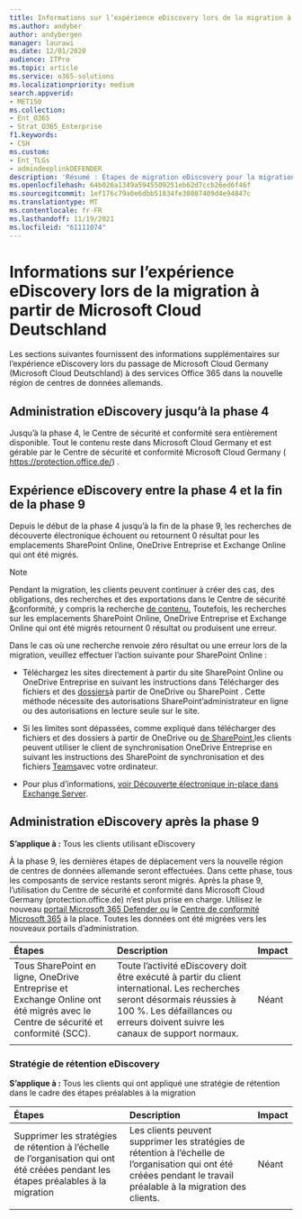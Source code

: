 ```yaml
---
title: Informations sur l’expérience eDiscovery lors de la migration à partir de Microsoft Cloud Deutschland
ms.author: andyber
author: andybergen
manager: laurawi
ms.date: 12/01/2020
audience: ITPro
ms.topic: article
ms.service: o365-solutions
ms.localizationpriority: medium
search.appverid:
- MET150
ms.collection:
- Ent_O365
- Strat_O365_Enterprise
f1.keywords:
- CSH
ms.custom:
- Ent_TLGs
- admindeeplinkDEFENDER
description: 'Résumé : Étapes de migration eDiscovery pour la migration à partir de Microsoft Cloud Deutschland.'
ms.openlocfilehash: 64b026a1349a5945509251eb62d7ccb26ed6f46f
ms.sourcegitcommit: 1ef176c79a0e6dbb51834fe30807409d4e94847c
ms.translationtype: MT
ms.contentlocale: fr-FR
ms.lasthandoff: 11/19/2021
ms.locfileid: "61111074"
---
```

# <a name="information-about-the-ediscovery-experience-during-the-migration-from-microsoft-cloud-deutschland"></a>Informations sur l’expérience eDiscovery lors de la migration à partir de Microsoft Cloud Deutschland
Les sections suivantes fournissent des informations supplémentaires sur l’expérience eDiscovery lors du passage de Microsoft Cloud Germany (Microsoft Cloud Deutschland) à des services Office 365 dans la nouvelle région de centres de données allemands.

## <a name="ediscovery-administration-until-phase-4"></a>Administration eDiscovery jusqu’à la phase 4
Jusqu’à la phase 4, le Centre de sécurité et conformité sera entièrement disponible. Tout le contenu reste dans Microsoft Cloud Germany et est gérable par le Centre de sécurité et conformité Microsoft Cloud Germany ( https://protection.office.de/) .

## <a name="ediscovery-experience-between-phase-4-until-the-end-of-phase-9"></a>Expérience eDiscovery entre la phase 4 et la fin de la phase 9
Depuis le début de la phase 4 jusqu’à la fin de la phase 9, les recherches de découverte électronique échouent ou retournent 0 résultat pour les emplacements SharePoint Online, OneDrive Entreprise et Exchange Online qui ont été migrés.

> [!NOTE]
> Pendant la migration, les clients peuvent continuer à créer des cas, des obligations, des recherches et des exportations dans le Centre de sécurité [&](/microsoft-365/compliance/manage-legal-investigations)conformité, y compris la recherche [de contenu.](/microsoft-365/compliance/search-for-content) Toutefois, les recherches sur les emplacements SharePoint Online, OneDrive Entreprise et Exchange Online qui ont été migrés retournent 0 résultat ou produisent une erreur.

Dans le cas où une recherche renvoie zéro résultat ou une erreur lors de la migration, veuillez effectuer l’action suivante pour SharePoint Online :

- Téléchargez les sites directement à partir du site SharePoint Online ou OneDrive Entreprise en suivant les instructions dans Télécharger des fichiers et des [dossiers](https://support.office.com/article/download-files-and-folders-from-onedrive-or-sharepoint-5c7397b7-19c7-4893-84fe-d02e8fa5df05)à partir de OneDrive ou SharePoint . Cette méthode nécessite des autorisations SharePoint’administrateur en ligne ou des autorisations en lecture seule sur le site.
- Si les limites sont dépassées, comme expliqué dans télécharger des fichiers et des dossiers à partir de OneDrive ou [de SharePoint,](https://support.office.com/article/download-files-and-folders-from-onedrive-or-sharepoint-5c7397b7-19c7-4893-84fe-d02e8fa5df05)les clients peuvent utiliser le client de synchronisation OneDrive Entreprise en suivant les instructions des SharePoint de synchronisation et des fichiers [Teams](https://support.office.com/article/sync-sharepoint-files-with-the-new-onedrive-sync-app-6de9ede8-5b6e-4503-80b2-6190f3354a88)avec votre ordinateur.

- Pour plus d’informations, [voir Découverte électronique in-place dans Exchange Server](/Exchange/policy-and-compliance/ediscovery/ediscovery).


## <a name="ediscovery-administration-after-phase-9"></a>Administration eDiscovery après la phase 9

**S’applique à :** Tous les clients utilisant eDiscovery

À la phase 9, les dernières étapes de déplacement vers la nouvelle région de centres de données allemande seront effectuées. Dans cette phase, tous les composants de service restants seront migrés.
Après la phase 9, l’utilisation du Centre de sécurité et conformité dans Microsoft Cloud Germany (protection.office.de) n’est plus prise en charge. Utilisez le nouveau <a href="https://go.microsoft.com/fwlink/p/?linkid=2077139" target="_blank">portail Microsoft 365 Defender ou</a> le <a href="https://go.microsoft.com/fwlink/p/?linkid=2077149" target="_blank">Centre de conformité Microsoft 365</a> à la place. Toutes les données ont été migrées vers les nouveaux portails d’administration.

| Étapes | Description | Impact |
|:-------|:-------|:-------|
|  Tous SharePoint en ligne, OneDrive Entreprise et Exchange Online ont été migrés avec le Centre de sécurité et conformité (SCC). | Toute l’activité eDiscovery doit être exécuté à partir du client international. Les recherches seront désormais réussies à 100 %. Les défaillances ou erreurs doivent suivre les canaux de support normaux. | Néant |
||||

### <a name="ediscovery-retention-policy"></a>Stratégie de rétention eDiscovery
**S’applique à :**  Tous les clients qui ont appliqué une stratégie de rétention dans le cadre des étapes préalables à la migration

| Étapes | Description | Impact |
|:-------|:-------|:-------|
| Supprimer les stratégies de rétention à l’échelle de l’organisation qui ont été créées pendant les étapes préalables à la migration | Les clients peuvent supprimer les stratégies de rétention à l’échelle de l’organisation qui ont été créées pendant le travail préalable à la migration des clients. | Néant |
||||
